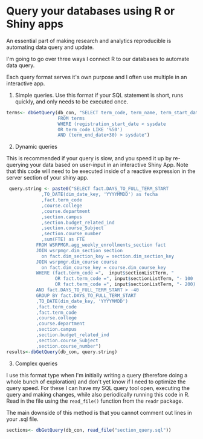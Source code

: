 # Query your databases using R or Shiny apps

An essential part of making research and analytics reproducible is automating data query and update. 

I'm going to go over three ways I connect R to our databases to automate data query. 

Each query format serves it's own purpose and I often use multiple in an interactive app. 
1. Simple queries. 
Use this format if your SQL statement is short, runs quickly, and only needs to be executed once. 

```r
terms<- dbGetQuery(db_con, "SELECT term_code, term_name, term_start_date
                   FROM terms
                   WHERE (registration_start_date < sysdate
                   OR term_code LIKE '%50')
                   AND (term_end_date+30) > sysdate")
```
2. Dynamic queries

This is recommended if your query is slow, and you speed it up by re-querying your data based on user-input in an interactive Shiny App. Note that this code will need to be executed inside of a reactive expression in the server section of your shiny app.  

```r
 query.string <- paste0("SELECT fact.DAYS_TO_FULL_TERM_START
             ,TO_DATE(dim_date_key, 'YYYYMMDD') as fecha
             ,fact.term_code
             ,course.college
             ,course.department
             ,section.campus
             ,section.budget_related_ind
             ,section.course_Subject
             ,section.course_number
             ,sum(FTE) as FTE
           FROM WSRPMGR.agg_weekly_enrollments_section fact
           JOIN wsrpmgr.dim_section section
             on fact.dim_section_key = section.dim_section_key
           JOIN wsrpmgr.dim_course course
             on fact.dim_course_key = course.dim_course_key
           WHERE (fact.term_code =",  input$sectionListTerm, " 
                  OR fact.term_code =", input$sectionListTerm, "- 100
                  OR fact.term_code =", input$sectionListTerm, "- 200)
           AND fact.DAYS_TO_FULL_TERM_START > -40
           GROUP BY fact.DAYS_TO_FULL_TERM_START
           ,TO_DATE(dim_date_key, 'YYYYMMDD')
           ,fact.term_code
           ,fact.term_code
           ,course.college
           ,course.department
           ,section.campus
           ,section.budget_related_ind
           ,section.course_Subject
           ,section.course_number")
results<-dbGetQuery(db_con, query.string)
```

3. Complex queries

I use this format type when I'm initially writing a query (therefore doing a whole bunch of exploration) and don't yet know if I need to optimize the query speed. For these I can have my SQL query tool open, executing the query and making changes, while also periodically running this code in R. Read in the file using the `read_file()` function from the `readr` package. 

The main downside of this method is that you cannot comment out lines in your .sql file. 

```r
sections<- dbGetQuery(db_con, read_file("section_query.sql"))
```
